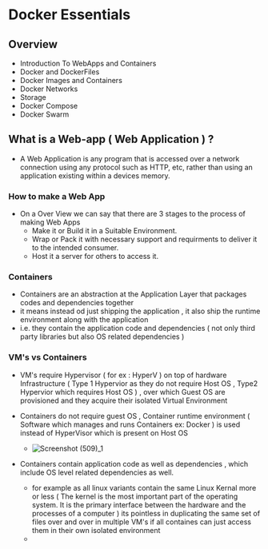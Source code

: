 # Docker Essentials

## Overview
  - Introduction To WebApps and Containers
  - Docker and DockerFiles
  - Docker Images and Containers
  - Docker Networks
  - Storage
  - Docker Compose
  - Docker Swarm
    
## What is a Web-app ( Web Application ) ?
  - A Web Application is any program that is accessed over a network connection using any protocol such as HTTP, etc, rather than using an application existing within a devices memory.

### How to make a Web App
  - On a Over View we can say that there are 3 stages to the process of making Web Apps
    * Make it or Build it in a Suitable Environment.
    * Wrap or Pack it with necessary support and requirments to deliver it to the intended consumer.
    * Host it a server for others to access it.

### Containers
  - Containers are an abstraction at the Application Layer that packages codes and dependencies together
  - it means instead od just shipping the application , it also ship the runtime environment along with the application
  - i.e. they contain the application code and dependencies ( not only third party libraries but also OS related dependencies )

### VM's vs Containers
  - VM's require Hypervisor ( for ex : HyperV ) on top of hardware Infrastructure ( Type 1 Hypervior as they do not require Host OS , Type2 Hypervior which requires Host OS ) , over which Guest OS are provisioned and they acquire their isolated Virtual Environment
  
  - Containers do not require guest OS , Container runtime environment ( Software which manages and runs Containers ex: Docker ) is used instead of HyperVisor which is present on Host OS
    - ![Screenshot (509)_1](https://github.com/SurajKande/Docker/assets/37841586/2999f742-aa7e-455d-a5e9-931d543bcca5)
  
  - Containers contain application code as well as dependencies , which include OS level related dependencies as well.
    - for example as all linux variants contain the same Linux Kernal more or less ( The kernel is the most important part of the operating system. It is the primary interface between the hardware and the processes of a computer ) its pointless in duplicating the same set of files over and over in multiple VM's if all containes can just access them in their own isolated environment
    - 
